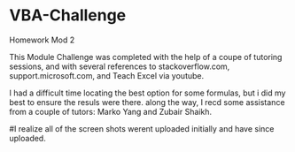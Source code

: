 # VBA-Challenge
Homework Mod 2


This Module Challenge was completed with the help of a coupe of tutoring sessions, and with several references to stackoverflow.com, support.microsoft.com, and Teach Excel via youtube.

I had a difficult time locating the best option for some formulas, but i did my best to ensure the resuls were there. along the way, I recd some assistance from a couple of tutors: Marko Yang and Zubair Shaikh.



#I realize all of the screen shots werent uploaded initially and have since uploaded.
